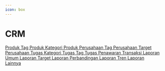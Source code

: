 ```yaml
---
icon: box
---
```


# CRM

<div class="custom-card-container">
    <a href="./produk.md" class="custom-card">
        <i class="fa-regular fa-box"></i>
        <span>Produk</span>
    </a>
    <a href="./tag-produk.md" class="custom-card">
        <i class="fa-regular fa-tags"></i>
        <span>Tag Produk</span>
    </a>
    <a href="./kategori-produk.md" class="custom-card">
        <i class="fa-regular fa-th-list"></i>
        <span>Kategori Produk</span>
    </a>
    <a href="./perusahaan.md" class="custom-card">
        <i class="fa-regular fa-building"></i>
        <span>Perusahaan</span>
    </a>
    <a href="./tag-perusahaan.md" class="custom-card">
        <i class="fa-regular fa-tags"></i>
        <span>Tag Perusahaan</span>
    </a>
    <a href="./target-perusahaan.md" class="custom-card">
        <i class="fa-regular fa-bullseye"></i>
        <span>Target Perusahaan</span>
    </a>
    <a href="./tugas.md" class="custom-card">
        <i class="fa-regular fa-tasks"></i>
        <span>Tugas</span>
    </a>
    <a href="./kategori-tugas.md" class="custom-card">
        <i class="fa-regular fa-th-list"></i>
        <span>Kategori Tugas</span>
    </a>
    <a href="./tag-tugas.md" class="custom-card">
        <i class="fa-regular fa-tags"></i>
        <span>Tag Tugas</span>
    </a>
    <a href="./penawaran.md" class="custom-card">
        <i class="fa-regular fa-handshake"></i>
        <span>Penawaran</span>
    </a>
    <a href="./transaksi.md" class="custom-card">
        <i class="fa-regular fa-exchange-alt"></i>
        <span>Transaksi</span>
    </a>
    <a href="./laporan-umum.md" class="custom-card">
        <i class="fa-regular fa-chart-pie"></i>
        <span>Laporan Umum</span>
    </a>
    <a href="./laporan-target.md" class="custom-card">
        <i class="fa-regular fa-bullseye"></i>
        <span>Laporan Target</span>
    </a>
    <a href="./laporan-perbandingan.md" class="custom-card">
        <i class="fa-regular fa-balance-scale"></i>
        <span>Laporan Perbandingan</span>
    </a>
    <a href="./laporan-tren.md" class="custom-card">
        <i class="fa-regular fa-chart-line"></i>
        <span>Laporan Tren</span>
    </a>
    <a href="./laporan-lainnya.md" class="custom-card">
        <i class="fa-regular fa-file-alt"></i>
        <span>Laporan Lainnya</span>
    </a>
</div>